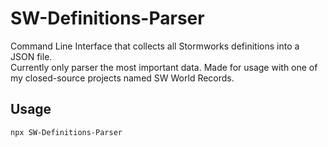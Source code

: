 # SW-Definitions-Parser
Command Line Interface that collects all Stormworks definitions into a JSON file.  
Currently only parser the most important data. Made for usage with one of my closed-source projects named SW World Records.

## Usage
```bash
npx SW-Definitions-Parser
```